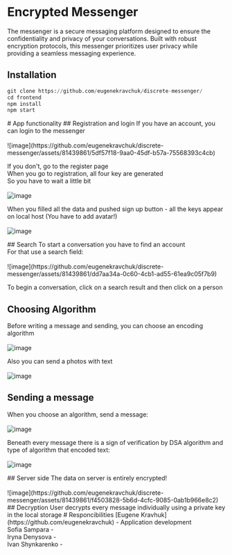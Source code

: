 # Encrypted Messenger
The messenger is a secure messaging platform designed to ensure the confidentiality and privacy of your conversations. Built with robust encryption protocols, this messenger prioritizes user privacy while providing a seamless messaging experience.

## Installation
```python
git clone https://github.com/eugenekravchuk/discrete-messenger/
cd frontend
npm install 
npm start
```

<a name="app-functionality"/>
# App functionality
<a name="registration"/>
## Registration and login
If you have an account, you can login to the messenger<br/><br/>
![image](https://github.com/eugenekravchuk/discrete-messenger/assets/81439861/5df57f18-9aa0-45df-b57a-75568393c4cb)<br/>

If you don't, go to the register page<br/>
When you go to registration, all four key are generated<br/>
So you have to wait a little bit<br/><br/>
![image](https://github.com/eugenekravchuk/discrete-messenger/assets/81439861/92583678-0123-43ef-ab09-faf3dfdb2a3f)<br/>

When you filled all the data and pushed sign up button - all the keys appear on local host (You have to add avatar!)<br/><br/>
![image](https://github.com/eugenekravchuk/discrete-messenger/assets/81439861/a7c414a4-f201-49f6-a8f7-d8640e74ccac)<br/>

<a name="search"/>
## Search
To start a conversation you have to find an account<br/>
For that use a search field:<br/><br/>
![image](https://github.com/eugenekravchuk/discrete-messenger/assets/81439861/dd7aa34a-0c60-4cb1-ad55-61ea9c05f7b9)<br/>

To begin a conversation, click on a search result and then click on a person<br/>
<a name="choosing-algorithm"/>
## Choosing Algorithm
Before writing a message and sending, you can choose an encoding algorithm<br/><br/>
![image](https://github.com/eugenekravchuk/discrete-messenger/assets/81439861/7b4ddfcc-75be-4a89-b861-b726d81bfa3a)<br/>

Also you can send a photos with text<br/><br/>
![image](https://github.com/eugenekravchuk/discrete-messenger/assets/81439861/0cadcfc5-87f1-4c85-bbca-e59220676dea)<br/>
<a name="sending"/>
## Sending a message
When you choose an algorithm, send a message:<br/><br/>
![image](https://github.com/eugenekravchuk/discrete-messenger/assets/81439861/2669f1aa-cf2e-4242-9932-17a4eccbb647)<br/>

Beneath every message there is a sign of verification by DSA algorithm and type of algorithm that encoded text:<br/><br/>
![image](https://github.com/eugenekravchuk/discrete-messenger/assets/81439861/d75cf5be-126a-4ba6-84b6-0616b9d5bddc)<br/>

<a name="server"/>
## Server side
The data on server is entirely encrypted!<br/><br/>
![image](https://github.com/eugenekravchuk/discrete-messenger/assets/81439861/f4503828-5b6d-4cfc-9085-0ab1b966e8c2)<br/>

<a name="decryption"/>
## Decryption
User decrypts every message individually using a private key in the local storage

<a name="responsibilities"/>
# Responcibilities
[Eugene Kravhuk](https://github.com/eugenekravchuk) - Application development<br/>
Sofia Sampara - <br/>
Iryna Denysova - <br/>
Ivan Shynkarenko - <br/>
 





